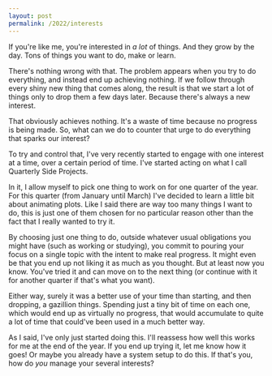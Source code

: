 ```yaml
---
layout: post
permalink: /2022/interests
---
```

If you're like me, you're interested in *a lot* of things.
And they grow by the day.
Tons of things you want to do, make or learn.

There's nothing wrong with that.
The problem appears when you try to do everything, and instead end up achieving nothing.
If we follow through every shiny new thing that comes along, the result is that we start a lot of things only to drop them a few days later.
Because there's always a new interest.

That obviously achieves nothing.
It's a waste of time because no progress is being made.
So, what can we do to counter that urge to do everything that sparks our interest?

To try and control that, I've very recently started to engage with one interest at a time, over a certain period of time.
I've started acting on what I call Quarterly Side Projects.

In it, I allow myself to pick one thing to work on for one quarter of the year.
For this quarter (from January until March) I've decided to learn a little bit about animating plots.
Like I said there are way too many things I want to do, this is just one of them chosen for no particular reason other than the fact that I really wanted to try it.

By choosing just one thing to do, outside whatever usual obligations you might have (such as working or studying), you commit to pouring your focus on a single topic with the intent to make real progress.
It might even be that you end up not liking it as much as you thought.
But at least now you know.
You've tried it and can move on to the next thing (or continue with it for another quarter if that's what you want).

Either way, surely it was a better use of your time than starting, and then dropping, a gazillion things.
Spending just a tiny bit of time on each one, which would end up as virtually no progress, that would accumulate to quite a lot of time that could've been used in a much better way.

As I said, I've only just started doing this.
I'll reassess how well this works for me at the end of the year.
If you end up trying it, let me know how it goes!
Or maybe you already have a system setup to do this.
If that's you, how do *you* manage your several interests?